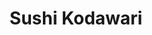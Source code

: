 ---
layout: place
title: "Sushi Kodawari"
permalink: /missouri/kansas-city/sushi-kodawari.html
stateAbbr: MO
stateName: Missouri
cityName: Kansas City
seo:
  name: "Sushi Kodawari"
  type: Restaurant
  links: http://www.sushikodawari.com/
description: "Looking for sushi in Kansas City, Missouri? Check out Sushi Kodawari for a delightful Japanese dining experience. Enjoy a variety of sushi and other dishes i..."
place_id: ChIJ3ZC-RRfxwIcREBi1SUGMQdE
photos:
  - name: >-
      places/ChIJ3ZC-RRfxwIcREBi1SUGMQdE/photos/AeeoHcJslXxayJMGcemSLRtlYhsfbisqliJfQPZxRXqlrJNq4olNveDIZ27ehPggCCatijNPPfYFY4d9lKcF8eOF1ZrK4MNctHe4tGC8b7prL_igtnoJOeNVXhom1OCG1y-OGoWkEQDBPFH3xOuNkOPM4MmVNCtB2rjWc1fQa4smhJVLuVsMjRZ-BzmNP1GMfH128XHUKBsvKaXHwXOFBIixIoSf9RbH8LVVpABpiLkh2k-GqmDKNsLPVeqQ_UgBf3nx2IAPq7VXYK51HcfkHjvjZhfIE-swFoSZpuOcUHzkPis8Iw
    widthPx: 3024
    heightPx: 4032
    authorAttributions:
      - displayName: Sushi Kodawari
        uri: https://maps.google.com/maps/contrib/110690162162295035052
        photoUri: >-
          https://lh3.googleusercontent.com/a-/ALV-UjWeu5c3iBnR336dHe17HavaH9umusKJWGBsr3sb3-d9m_RcmOc=s100-p-k-no-mo
    flagContentUri: >-
      https://www.google.com/local/imagery/report/?cb_client=maps_api_places.places_api&image_key=!1e10!2sAF1QipMuXq7yKK12Wi9pZIExQXWAVb4smM90YJ6cWsll&hl=en-US
    googleMapsUri: >-
      https://www.google.com/maps/place//data=!3m4!1e2!3m2!1sAF1QipMuXq7yKK12Wi9pZIExQXWAVb4smM90YJ6cWsll!2e10!4m2!3m1!1s0x87c0f11745be90dd:0xd1418c4149b51810
  - name: >-
      places/ChIJ3ZC-RRfxwIcREBi1SUGMQdE/photos/AeeoHcLGqMVuEzgQ30OS6dPzQfQHAOCCg22-HQerU3gKbvMj5DeaZZrYXM3UDsU7Jcrc5Axgck8sWcoPMHvudKH9xRnV9w3I_YpcU9o1YvyuXp0imCaRu61eBCFcEZEh8EVpbE-qUsaPhi86_7kDrAChzFUBRb7AFYqY6_g0cfrGSCWL4MmWrzyD-0HcS5tBSL-OGCy9N0hscnQmVzhnzidPTUF0XUDh88CHCVE5n2xItGFdozmq5y_TBnnuiLjZCXIUQp7L0zgYfUcn2mDz3yBMVvyJPpDF9POebQKpVtcx3eiW_Y2pwAQgphGpxWFmt6_QKZyZCiIqUgk2rFeokAG0-dNjoLll8cghdME0Z1pb0iSTdBIHLxAEqUSkmjE0dn6TqXwQVTkTOP1cV90CKY0KvbRCgKYqa7-soW8LnJS2ryaMrQ
    widthPx: 4080
    heightPx: 3072
    authorAttributions:
      - displayName: Colby Soden
        uri: https://maps.google.com/maps/contrib/100829653276954937670
        photoUri: >-
          https://lh3.googleusercontent.com/a-/ALV-UjWTYcTQADPDCr5PoXfQmZrB_ctdThEOIh1S75u1pXN1WpCb3vAxgw=s100-p-k-no-mo
    flagContentUri: >-
      https://www.google.com/local/imagery/report/?cb_client=maps_api_places.places_api&image_key=!1e10!2sCIHM0ogKEICAgICbgNv0Cg&hl=en-US
    googleMapsUri: >-
      https://www.google.com/maps/place//data=!3m4!1e2!3m2!1sCIHM0ogKEICAgICbgNv0Cg!2e10!4m2!3m1!1s0x87c0f11745be90dd:0xd1418c4149b51810
  - name: >-
      places/ChIJ3ZC-RRfxwIcREBi1SUGMQdE/photos/AeeoHcKkgLbuUO37Ck3Yq6Ijca7UIofnN25x6RZzss5VGj_akNALFIr306jXrh0DULBqqHAmgrNSnz4HDFGcf4GQPmm1_Hc9jpRzi3PdSIrF294Rlfc9aTpgkneZOPsAsoRfaFk6f5KhoXfjbrI62m7l-u4782iRDGwUNxX3b3ba0__2nek-LPV6K57JyY6JxHmcq2gNKe77Iar59SVyJ5uuLrn21FYY9UWxcjVhvO3v5yQoQEUoO6mI2yt9gPYYH18iS2Rh9GrF6Nj3nxA67H8tZoNe6vcZ3otOioa4OY2yT5-PqA
    widthPx: 4032
    heightPx: 3024
    authorAttributions:
      - displayName: Sushi Kodawari
        uri: https://maps.google.com/maps/contrib/110690162162295035052
        photoUri: >-
          https://lh3.googleusercontent.com/a-/ALV-UjWeu5c3iBnR336dHe17HavaH9umusKJWGBsr3sb3-d9m_RcmOc=s100-p-k-no-mo
    flagContentUri: >-
      https://www.google.com/local/imagery/report/?cb_client=maps_api_places.places_api&image_key=!1e10!2sAF1QipNZEWOG1xpzZlf_Rd7Sv29h5XxLvjrJMbjNJ4Bx&hl=en-US
    googleMapsUri: >-
      https://www.google.com/maps/place//data=!3m4!1e2!3m2!1sAF1QipNZEWOG1xpzZlf_Rd7Sv29h5XxLvjrJMbjNJ4Bx!2e10!4m2!3m1!1s0x87c0f11745be90dd:0xd1418c4149b51810
  - name: >-
      places/ChIJ3ZC-RRfxwIcREBi1SUGMQdE/photos/AeeoHcKtSUxvQ6ght7vt5Z0KXSVtNdBY6Lf3otL0kiZinEGoVBk69e_DcPTKR1z9qzs0Iw45tpDkaEhmSpPkPBtqPdoE8_UYdGuTvRwjLJgaeqAehSXvuqZo5W3lPFI3Df5C9ULVBRwO45BbEPMSQ-MonCa7dIN9G1GeCVdkuGDxVhBaTLNRO4gW-bsL0wJAC8YcAOpQ79gop07NXCl95mg7lkyUOOdMToOrxVQ9mqMXJgEO1tOfGKAQjlMv-m48SPCTIVfnNFBIYXqMwQywjOw7xPPvRIYujLCqN_t1r9ZLu0GuHp2cWK-IC-r25vZ4dDMQo7xx5MyOvuOQn_-2TBoc3_ysDmHYCxlVgHmGxG6RM7Z5T8tMj0ulMUuvi3CC4y-q3fy_hdAXAq4BuYXq8VcAIgqyUG8dEftz9EDxd-PeoQNkVohu
    widthPx: 3024
    heightPx: 4032
    authorAttributions:
      - displayName: Jason Jones
        uri: https://maps.google.com/maps/contrib/117647161510245216277
        photoUri: >-
          https://lh3.googleusercontent.com/a/ACg8ocJfYglDZ4pj88LEA3fSWYp2dNxEUmDYQP1DWsdr0ExIYreA=s100-p-k-no-mo
    flagContentUri: >-
      https://www.google.com/local/imagery/report/?cb_client=maps_api_places.places_api&image_key=!1e10!2sCIHM0ogKEICAgIDn0svgvAE&hl=en-US
    googleMapsUri: >-
      https://www.google.com/maps/place//data=!3m4!1e2!3m2!1sCIHM0ogKEICAgIDn0svgvAE!2e10!4m2!3m1!1s0x87c0f11745be90dd:0xd1418c4149b51810
  - name: >-
      places/ChIJ3ZC-RRfxwIcREBi1SUGMQdE/photos/AeeoHcL2cb6mwHOj4m6O8CH31uV5MMVyppjH1x6WLThKXMMDgJFM90hX-QRW8G46f2pgkP2od3-tEyqLt-_XVojhP0ZBJkrO6rqEHIKc-Nt9V17JMgmhLl-h-F-wGPmJVUq3GJeIzsocBOiaw5lMt-tB7reT03vEwH3PGHXNXq3M6IN9y2-27sZmRUl8NOU8b60zaXHJyZl1SkSdEcQVtQ7fT2gvg-DKqH-uq-ydi80paPcV2lL0uE8dhMyaipNROPs5YnOmMG8oSZ8rBePk3UMzWw5tjKEEJ5zsJ6M7GBYdj8aHe8sVKEiR2KxZQ60tbgUAzwbEb9mQscvLRPqeoczutQ6Mqc0K0opgTRRJ0MOqxlJy0tcxNW1bhxIUR-EiMv6l4rSAIvzfrABfYSgeRuFqCAtTvCTPe-rrvt9Onb8
    widthPx: 3024
    heightPx: 4032
    authorAttributions:
      - displayName: Sam Kear
        uri: https://maps.google.com/maps/contrib/106937367655341716451
        photoUri: >-
          https://lh3.googleusercontent.com/a-/ALV-UjVaFmVqma99CKYi85uZRrjU_YnZvsTV6YhjA3nDf-hqVA8cA0S22A=s100-p-k-no-mo
    flagContentUri: >-
      https://www.google.com/local/imagery/report/?cb_client=maps_api_places.places_api&image_key=!1e10!2sCIHM0ogKEICAgICPltFC&hl=en-US
    googleMapsUri: >-
      https://www.google.com/maps/place//data=!3m4!1e2!3m2!1sCIHM0ogKEICAgICPltFC!2e10!4m2!3m1!1s0x87c0f11745be90dd:0xd1418c4149b51810
  - name: >-
      places/ChIJ3ZC-RRfxwIcREBi1SUGMQdE/photos/AeeoHcKtq9Yekm-H4KIhT2kjz_tDZRyKRVIPcEi_UlkY-AcHUQFnOR0HDZlVlR7nDhHMwLhu_3dLDSewoufiIdjjGLEhMJoQI4oAcBtLpT5l1Ggem0eAWDChaSUl8n3G2xsWO4EWAdXhXJ4T8XiMXADEU9wSb7JRP8FJ9dIuxHjMTIiWeyfUqhrzPjsqTHKdFNL2CH4gg2zZXG8IRVje97rUacH3eH7zokvOQE5vRkXr4pSbN3dNdkKLN9cqcR6wsWdtV5OTWsRiC77mjzhQMAyaeF1WRkgpMIQEc0NouC6ErhvaxurbNZud2XDAwkGooE2v0thkLaccCsWjm8bT5AS82Gt0BP0FRMGGZynZzOxneZx_GmicPmWnzMypThrWW9-R-j5tnYV0VRLK_pebe9rFQcycoCFISUhkOa_EZ0EmmXsOR9Ow
    widthPx: 3024
    heightPx: 4032
    authorAttributions:
      - displayName: Doris Holderness
        uri: https://maps.google.com/maps/contrib/103437350093844031084
        photoUri: >-
          https://lh3.googleusercontent.com/a-/ALV-UjW-DJmlMRhnHH813VvauHZSeXtSFDCqdQ8LDtOxKJ3kJV4MtElE=s100-p-k-no-mo
    flagContentUri: >-
      https://www.google.com/local/imagery/report/?cb_client=maps_api_places.places_api&image_key=!1e10!2sCIHM0ogKEICAgICb2b36wwE&hl=en-US
    googleMapsUri: >-
      https://www.google.com/maps/place//data=!3m4!1e2!3m2!1sCIHM0ogKEICAgICb2b36wwE!2e10!4m2!3m1!1s0x87c0f11745be90dd:0xd1418c4149b51810
  - name: >-
      places/ChIJ3ZC-RRfxwIcREBi1SUGMQdE/photos/AeeoHcKWLTSEWC6-KLilTsYfiDlIy6E2AOngcLk7hckwKDg-s0EK5og4n4_zGnz0GCpGslegtMQRNNarHVhXlG1yCl1SpHtO4pWW5UU9JyYJhEn4Z3m266jVF6gtRVrWIY6NjYNRgKq_r9T318x2LTkCVT6zNRPmU0XvO-T9mgsRk5cU6Irqo3U5sGMswb6hR-UZsmEoa7Ziom5R5eqwxhIMvnMjU7cKDbpky-VrpUAver0_lagqbqvSuiaTIK2c-BrSwy-3LjbgCBv4vw2SrhytCGttdl6ht-PJmAqI-N-PDLf6ORntDdO9KusAPfGamEi5AsGpLfeDNbZdbxh3pz-3wpiheHt-Qqmkh7TeIXjiIwNzYyJR74I42oFSJoQiza2ecOkE9MWobom35bQWY2qPjNppzqXY6jECOsuCaJ8rqalAjQ
    widthPx: 3072
    heightPx: 4080
    authorAttributions:
      - displayName: Colby Soden
        uri: https://maps.google.com/maps/contrib/100829653276954937670
        photoUri: >-
          https://lh3.googleusercontent.com/a-/ALV-UjWTYcTQADPDCr5PoXfQmZrB_ctdThEOIh1S75u1pXN1WpCb3vAxgw=s100-p-k-no-mo
    flagContentUri: >-
      https://www.google.com/local/imagery/report/?cb_client=maps_api_places.places_api&image_key=!1e10!2sCIHM0ogKEICAgICbgNv0Mg&hl=en-US
    googleMapsUri: >-
      https://www.google.com/maps/place//data=!3m4!1e2!3m2!1sCIHM0ogKEICAgICbgNv0Mg!2e10!4m2!3m1!1s0x87c0f11745be90dd:0xd1418c4149b51810
  - name: >-
      places/ChIJ3ZC-RRfxwIcREBi1SUGMQdE/photos/AeeoHcKff5h5EbV4gXwJU3JI02i-KGJmFQTOdRUTjQM7MWrVz9B2WdkdOsOnGoHRNyTDL4pRv1ETkaZz2iA2uan83XnrrpYoBvxCRlfVG2raDO94jGp0gCOtb9PhWxIL2LcOYHw9Um8j2Hg8AIw_gKOsMLWG_HWnecC7Ai6vUqaJuA7O2ZifxuD6EaxpkRlsiBIyPe5O0bYBon0O3ADoIaqANCeZkwieY9IJexvOMdrX45yZ4H11oG81bptU7edzqYOl6VB5yyEG_gcFXCWroDf6RJGrNDPmCwInPXaYNc2ZRwMPMGMEiPbjmpm26t0MqtWhKVT8u_LDtPOLgqFd567MnOBkXmWk6O8ky_jmQqjdSkDsuDnpYyLU1_OZ9mW2ZaJ4bNV7CGEp-l0mYFeOF84watCY-7bervvDwvGshJXK5A2vVsa1
    widthPx: 3024
    heightPx: 4032
    authorAttributions:
      - displayName: Kien Trieu
        uri: https://maps.google.com/maps/contrib/108356368630541616040
        photoUri: >-
          https://lh3.googleusercontent.com/a/ACg8ocIdkm4p4rVjmqfGrjhK-1AZGjg0Bxq9gXUIznYtfBvoNEkuFQ=s100-p-k-no-mo
    flagContentUri: >-
      https://www.google.com/local/imagery/report/?cb_client=maps_api_places.places_api&image_key=!1e10!2sCIHM0ogKEICAgICv7-iOygE&hl=en-US
    googleMapsUri: >-
      https://www.google.com/maps/place//data=!3m4!1e2!3m2!1sCIHM0ogKEICAgICv7-iOygE!2e10!4m2!3m1!1s0x87c0f11745be90dd:0xd1418c4149b51810
  - name: >-
      places/ChIJ3ZC-RRfxwIcREBi1SUGMQdE/photos/AeeoHcKNHA93WynpjiUO8P6EFwqlpM6lg6Szbu4zxlC4zMqX9YxYUza4pnmWdQ7YuBSV4eGtndzivaI3Dcml1yW_ZwFRzkJhibQToqLwDt5gUZNchf-62znnAJvy7a2oFdUMoGLocr2a0dRaAQT4OPsqoq1e1jj5lgXtMTzb0ZjqmJpNyJwMrhOMp5rWQhgVLeCDBjbGFiLqoxtAgKsUgVZfiZDunh-Yr0kfJSlUbnzqQn5rr_Ztihm6D6d6OCQlOZY-3NThNCubCEfHfAEmQ-pA4E0HfSjAN637AVgz5l24fmEHs6NCP90rxCiiZor14a0zBhvMg4RJ9q7g9rMlsUO3pAJ2qln2z4eM-EEgZAW9dUs8wZOh56O_lczfunbUuLKkEoePSrodU1SxECjcCHHDeMNE_oDdcM6tT0iS0fQqLUbb6kmT
    widthPx: 4032
    heightPx: 3024
    authorAttributions:
      - displayName: S Y
        uri: https://maps.google.com/maps/contrib/117435376145753616038
        photoUri: >-
          https://lh3.googleusercontent.com/a-/ALV-UjU5bUa0ImpRxUC440XDwcC5LCCwwzAotcwOYqcLd8rkgqYIfuPnbw=s100-p-k-no-mo
    flagContentUri: >-
      https://www.google.com/local/imagery/report/?cb_client=maps_api_places.places_api&image_key=!1e10!2sCIHM0ogKEICAgID3k5PfhgE&hl=en-US
    googleMapsUri: >-
      https://www.google.com/maps/place//data=!3m4!1e2!3m2!1sCIHM0ogKEICAgID3k5PfhgE!2e10!4m2!3m1!1s0x87c0f11745be90dd:0xd1418c4149b51810
  - name: >-
      places/ChIJ3ZC-RRfxwIcREBi1SUGMQdE/photos/AeeoHcKYqrstGX-LiqEzV198PW3_YyasRFkC3He1F-EvV0YMgATlmNTJXoP4ur1sC84YE0HOaROhGyNpuBzDdozBYP5QYeBBHei5_weCE5MsYIAFvC1Hv1m9QaOuN7gpv-yJs9tbMj07yANo6cIsi-KV-ETXktZomKKA8LGifY0B8cBzv_cB3pUxkolKKLb99DVCBd5_w2n-Npr4ICuBpcnJfHGOMJ_46TonTLDpbXzGGBtRjJGs3V_lGQ80j1s-Wn702iCqtaoFlXZbNn69EztlX8g9xTFr5zMNbRmEQmuHUnDT4_B6MENf9N5TDAW_sDUxGjpNvZu2jSBb6qd4e20pX9lqDTNje5B1fxwK3YSCtFDEZqz5vdV9n9HhW5p8gkUi8-3441DvxzBDXE3Dz8bQUXJktrygR8TMN3RA51oEMV0_Bw
    widthPx: 3024
    heightPx: 4032
    authorAttributions:
      - displayName: Sam Kear
        uri: https://maps.google.com/maps/contrib/106937367655341716451
        photoUri: >-
          https://lh3.googleusercontent.com/a-/ALV-UjVaFmVqma99CKYi85uZRrjU_YnZvsTV6YhjA3nDf-hqVA8cA0S22A=s100-p-k-no-mo
    flagContentUri: >-
      https://www.google.com/local/imagery/report/?cb_client=maps_api_places.places_api&image_key=!1e10!2sCIHM0ogKEICAgICPltHCIA&hl=en-US
    googleMapsUri: >-
      https://www.google.com/maps/place//data=!3m4!1e2!3m2!1sCIHM0ogKEICAgICPltHCIA!2e10!4m2!3m1!1s0x87c0f11745be90dd:0xd1418c4149b51810
address: '2100 Central St Ste #12, Kansas City, MO 64108, USA'
street: '2100 Central St Ste #12'
city: Kansas City
state: MO
zip: '64108'
country: USA
neighborhood: Crossroads
latitude: '39.087324'
longitude: '-94.588068'
accessibility_options:
  wheelchairAccessibleParking: true
  wheelchairAccessibleEntrance: true
  wheelchairAccessibleRestroom: true
  wheelchairAccessibleSeating: true
business_status: OPERATIONAL
name: Sushi Kodawari
google_maps_links:
  directionsUri: >-
    https://www.google.com/maps/dir//''/data=!4m7!4m6!1m1!4e2!1m2!1m1!1s0x87c0f11745be90dd:0xd1418c4149b51810!3e0
  placeUri: https://maps.google.com/?cid=15078487239450499088
  writeAReviewUri: >-
    https://www.google.com/maps/place//data=!4m3!3m2!1s0x87c0f11745be90dd:0xd1418c4149b51810!12e1
  reviewsUri: >-
    https://www.google.com/maps/place//data=!4m4!3m3!1s0x87c0f11745be90dd:0xd1418c4149b51810!9m1!1b1
  photosUri: >-
    https://www.google.com/maps/place//data=!4m3!3m2!1s0x87c0f11745be90dd:0xd1418c4149b51810!10e5
primary_type: Sushi Restaurant
opening_hours:
  regular: null
  current: null
secondary_opening_hours:
  regular:
    weekdayDescriptions: null
    type: null
  current:
    weekdayDescriptions: null
    type: null
phone: null
price_level: null
price_range: $100 &ndash; & up
rating: '4.9'
rating_count: 41
website: http://www.sushikodawari.com/
reviews:
  - name: >-
      places/ChIJ3ZC-RRfxwIcREBi1SUGMQdE/reviews/ChZDSUhNMG9nS0VJQ0FnSUNfcmFHMkRREAE
    relativePublishTimeDescription: 2 months ago
    rating: 5
    text:
      text: >-
        I’ve traveled all over the world and had sushi in many many different
        countries, including Japan. I’ve also lived in Kansas City for about 12
        years. This is the best sushi currently in Kansas City. There’s not even
        a question. Omakase is such a wonderful Japanese experience and it’s
        nice to finally have a traditional place here in Kansas City. The
        quality of fish is unmatched. They are flying in some outstanding
        options. Highly recommended. Make a reservation. It’s totally worth the
        money for the experience.
      languageCode: en
    originalText:
      text: >-
        I’ve traveled all over the world and had sushi in many many different
        countries, including Japan. I’ve also lived in Kansas City for about 12
        years. This is the best sushi currently in Kansas City. There’s not even
        a question. Omakase is such a wonderful Japanese experience and it’s
        nice to finally have a traditional place here in Kansas City. The
        quality of fish is unmatched. They are flying in some outstanding
        options. Highly recommended. Make a reservation. It’s totally worth the
        money for the experience.
      languageCode: en
    authorAttribution:
      displayName: Evan McGill
      uri: https://www.google.com/maps/contrib/114335473644611160559/reviews
      photoUri: >-
        https://lh3.googleusercontent.com/a-/ALV-UjU8qOJSlF5ZFXQLzkN2Q3Ha4jnQfQIBL7POPbKZGKuGyESmb_OhMA=s128-c0x00000000-cc-rp-mo-ba3
    publishTime: '2025-01-18T05:41:48.856142Z'
    flagContentUri: >-
      https://www.google.com/local/review/rap/report?postId=ChZDSUhNMG9nS0VJQ0FnSUNfcmFHMkRREAE&d=17924085&t=1
    googleMapsUri: >-
      https://www.google.com/maps/reviews/data=!4m6!14m5!1m4!2m3!1sChZDSUhNMG9nS0VJQ0FnSUNfcmFHMkRREAE!2m1!1s0x87c0f11745be90dd:0xd1418c4149b51810
  - name: >-
      places/ChIJ3ZC-RRfxwIcREBi1SUGMQdE/reviews/ChZDSUhNMG9nS0VJQ0FnTUNRckoyOVVnEAE
    relativePublishTimeDescription: a month ago
    rating: 5
    text:
      text: >-
        Finally an authentic Omakase experience in Kansas City! Chef Carson and
        Beth are a dynamic duo. The experience felt exclusive yet welcoming.
        Will definitely be back again later this year!
      languageCode: en
    originalText:
      text: >-
        Finally an authentic Omakase experience in Kansas City! Chef Carson and
        Beth are a dynamic duo. The experience felt exclusive yet welcoming.
        Will definitely be back again later this year!
      languageCode: en
    authorAttribution:
      displayName: Ben Walnick
      uri: https://www.google.com/maps/contrib/117960596408775581887/reviews
      photoUri: >-
        https://lh3.googleusercontent.com/a-/ALV-UjXIjjm9bzxyA4YXkQooEjfqLnMTxdP3b-UX5y1N1Hh3SO3mxZSs=s128-c0x00000000-cc-rp-mo
    publishTime: '2025-03-02T16:44:43.357013Z'
    flagContentUri: >-
      https://www.google.com/local/review/rap/report?postId=ChZDSUhNMG9nS0VJQ0FnTUNRckoyOVVnEAE&d=17924085&t=1
    googleMapsUri: >-
      https://www.google.com/maps/reviews/data=!4m6!14m5!1m4!2m3!1sChZDSUhNMG9nS0VJQ0FnTUNRckoyOVVnEAE!2m1!1s0x87c0f11745be90dd:0xd1418c4149b51810
  - name: >-
      places/ChIJ3ZC-RRfxwIcREBi1SUGMQdE/reviews/ChdDSUhNMG9nS0VJQ0FnTUN3MHNMYnhBRRAB
    relativePublishTimeDescription: 3 weeks ago
    rating: 5
    text:
      text: >-
        We were pleasantly surprised to discover such an outstanding dining
        experience in Kansas City—one we’d typically expect to find in larger
        cities like San Francisco, L.A., Chicago, or NYC. While we are more
        familiar with a traditional Kaiseki dinner, the Omakase selection by
        Chef Karson was a welcome change, prepared with passion, precision,
        commitment, and attention to detail—truly living up to its name, "the
        pursuit of perfection."


        Upon studying the menu courses, we quickly picked out what we assumed
        would be our favorites. However, by the end of the evening, our list had
        been completely reshuffled! While the Uni (Sea Urchin) and the fattier
        Bluefin Tuna courses (Chutoro and Otoro) made it into our top five, it
        was the Gindara (Sablefish), Shima Aji (Trevally), and Kasugo (Baby Sea
        Bream) that truly stole the show. The entire evening was memorable,
        starting with the Ossetra Chip amuse-bouche and ending with a unique ice
        cream dessert—an homage to the restaurant's location in the historic
        Creamery Building, topped with a KitKat, a clever nod to Japanese pop
        culture ("Kitto Katsu").


        Beth, who managed beverages and service, was incredibly knowledgeable
        about the carefully curated drink menu and provided attentive, friendly
        service with a touch of humor that lightened the atmosphere. We tried
        two non-alcoholic options—a sparkling white with fruity, citrus notes
        and a semi-cloudy white, dry and well-balanced. Although the wine list
        was impressive, we were delighted to see exciting non-alcoholic choices
        featured prominently—something that should be standard in every fine
        dining experience.


        The interior design followed the traditions of clean, minimalist
        Japanese aesthetics, with natural wood elements and beautifully
        hand-made ceramic ware—some sourced from a local artist and others
        crafted in the Imari-ware style.


        In conclusion, we had a wonderful evening. Chef Karson and his team
        delivered an experience that surpassed what we had anticipated in every
        aspect. And yes, we did take a photo with Chef Karson and Beth to
        commemorate the experience!


        Thank you—we will definitely be back!
      languageCode: en
    originalText:
      text: >-
        We were pleasantly surprised to discover such an outstanding dining
        experience in Kansas City—one we’d typically expect to find in larger
        cities like San Francisco, L.A., Chicago, or NYC. While we are more
        familiar with a traditional Kaiseki dinner, the Omakase selection by
        Chef Karson was a welcome change, prepared with passion, precision,
        commitment, and attention to detail—truly living up to its name, "the
        pursuit of perfection."


        Upon studying the menu courses, we quickly picked out what we assumed
        would be our favorites. However, by the end of the evening, our list had
        been completely reshuffled! While the Uni (Sea Urchin) and the fattier
        Bluefin Tuna courses (Chutoro and Otoro) made it into our top five, it
        was the Gindara (Sablefish), Shima Aji (Trevally), and Kasugo (Baby Sea
        Bream) that truly stole the show. The entire evening was memorable,
        starting with the Ossetra Chip amuse-bouche and ending with a unique ice
        cream dessert—an homage to the restaurant's location in the historic
        Creamery Building, topped with a KitKat, a clever nod to Japanese pop
        culture ("Kitto Katsu").


        Beth, who managed beverages and service, was incredibly knowledgeable
        about the carefully curated drink menu and provided attentive, friendly
        service with a touch of humor that lightened the atmosphere. We tried
        two non-alcoholic options—a sparkling white with fruity, citrus notes
        and a semi-cloudy white, dry and well-balanced. Although the wine list
        was impressive, we were delighted to see exciting non-alcoholic choices
        featured prominently—something that should be standard in every fine
        dining experience.


        The interior design followed the traditions of clean, minimalist
        Japanese aesthetics, with natural wood elements and beautifully
        hand-made ceramic ware—some sourced from a local artist and others
        crafted in the Imari-ware style.


        In conclusion, we had a wonderful evening. Chef Karson and his team
        delivered an experience that surpassed what we had anticipated in every
        aspect. And yes, we did take a photo with Chef Karson and Beth to
        commemorate the experience!


        Thank you—we will definitely be back!
      languageCode: en
    authorAttribution:
      displayName: P.T. Eirich
      uri: https://www.google.com/maps/contrib/101578795832626582138/reviews
      photoUri: >-
        https://lh3.googleusercontent.com/a-/ALV-UjVpzvB8GImNcKsHOu1vFcfam-qj6v0it5iAexQcADPsv69WFzpcvA=s128-c0x00000000-cc-rp-mo-ba2
    publishTime: '2025-03-17T18:10:30.316578Z'
    flagContentUri: >-
      https://www.google.com/local/review/rap/report?postId=ChdDSUhNMG9nS0VJQ0FnTUN3MHNMYnhBRRAB&d=17924085&t=1
    googleMapsUri: >-
      https://www.google.com/maps/reviews/data=!4m6!14m5!1m4!2m3!1sChdDSUhNMG9nS0VJQ0FnTUN3MHNMYnhBRRAB!2m1!1s0x87c0f11745be90dd:0xd1418c4149b51810
  - name: >-
      places/ChIJ3ZC-RRfxwIcREBi1SUGMQdE/reviews/ChdDSUhNMG9nS0VJQ0FnTUNnM1BpNG13RRAB
    relativePublishTimeDescription: a month ago
    rating: 5
    text:
      text: >-
        Our first Omakase experience did not disappoint! We’ve had sushi all
        over the world and are pleased to say our home town has our favorite. We
        will be back.
      languageCode: en
    originalText:
      text: >-
        Our first Omakase experience did not disappoint! We’ve had sushi all
        over the world and are pleased to say our home town has our favorite. We
        will be back.
      languageCode: en
    authorAttribution:
      displayName: Taylor Ginther
      uri: https://www.google.com/maps/contrib/114606047622517980132/reviews
      photoUri: >-
        https://lh3.googleusercontent.com/a/ACg8ocKAMxPb1qTBYAre17ph13Xjj4AHR8qU3Ov6n_YVRy5VDQUW12c=s128-c0x00000000-cc-rp-mo
    publishTime: '2025-02-15T03:25:34.985002Z'
    flagContentUri: >-
      https://www.google.com/local/review/rap/report?postId=ChdDSUhNMG9nS0VJQ0FnTUNnM1BpNG13RRAB&d=17924085&t=1
    googleMapsUri: >-
      https://www.google.com/maps/reviews/data=!4m6!14m5!1m4!2m3!1sChdDSUhNMG9nS0VJQ0FnTUNnM1BpNG13RRAB!2m1!1s0x87c0f11745be90dd:0xd1418c4149b51810
  - name: >-
      places/ChIJ3ZC-RRfxwIcREBi1SUGMQdE/reviews/ChdDSUhNMG9nS0VJQ0FnTUNRN09HQ29RRRAB
    relativePublishTimeDescription: a month ago
    rating: 5
    text:
      text: >-
        This place is special and there is nothing else like it in Kansas City.
        The food will inspire you to travel to Japan. It’s fresh and perfectly
        prepared with skill and love. We can’t wait for our next visit!
      languageCode: en
    originalText:
      text: >-
        This place is special and there is nothing else like it in Kansas City.
        The food will inspire you to travel to Japan. It’s fresh and perfectly
        prepared with skill and love. We can’t wait for our next visit!
      languageCode: en
    authorAttribution:
      displayName: Klancy Foote
      uri: https://www.google.com/maps/contrib/109214296274178175228/reviews
      photoUri: >-
        https://lh3.googleusercontent.com/a/ACg8ocJ-wXkkXZdpBGC0A3V5qazURbx_Iv5G7gxySG2CQ1w7JO3hGA=s128-c0x00000000-cc-rp-mo
    publishTime: '2025-03-02T18:17:39.113269Z'
    flagContentUri: >-
      https://www.google.com/local/review/rap/report?postId=ChdDSUhNMG9nS0VJQ0FnTUNRN09HQ29RRRAB&d=17924085&t=1
    googleMapsUri: >-
      https://www.google.com/maps/reviews/data=!4m6!14m5!1m4!2m3!1sChdDSUhNMG9nS0VJQ0FnTUNRN09HQ29RRRAB!2m1!1s0x87c0f11745be90dd:0xd1418c4149b51810
parking_options: null
payment_options:
  acceptsCreditCards: true
  acceptsCashOnly: false
allow_dogs: null
curbside_pickup: false
delivery: false
dine_in: true
good_for_children: false
good_for_groups: null
good_for_sports: false
live_music: false
menu_for_children: null
outdoor_seating: null
reservable: true
restroom: true
serves_beer: true
serves_breakfast: null
serves_brunch: null
serves_cocktails: null
serves_coffee: null
serves_dinner: true
serves_dessert: true
serves_lunch: null
serves_vegetarian_food: null
serves_wine: true
takeout: null
summary: null

---